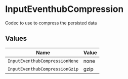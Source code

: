 # InputEventhubCompression

Codec to use to compress the persisted data


## Values

| Name                           | Value                          |
| ------------------------------ | ------------------------------ |
| `InputEventhubCompressionNone` | none                           |
| `InputEventhubCompressionGzip` | gzip                           |